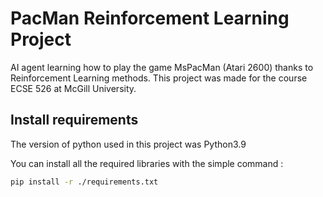 # PacMan Reinforcement Learning Project

AI agent learning how to play the game MsPacMan (Atari 2600) thanks to Reinforcement Learning methods. This project was made for the course ECSE 526 at McGill University.

## Install requirements

The version of python used in this project was Python3.9

You can install all the required libraries with the simple command :

```bash
pip install -r ./requirements.txt
```